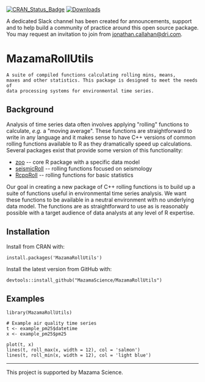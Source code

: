 [![CRAN\_Status\_Badge](http://www.r-pkg.org/badges/version/MazamaRollUtils)](https://cran.r-project.org/package=MazamaRollUtils)
[![Downloads](http://cranlogs.r-pkg.org/badges/MazamaRollUtils)](https://cran.r-project.org/package=MazamaRollUtils)

A dedicated Slack channel has been created for announcements, support and to help build a community of practice around this open source package. You may request an invitation to join from jonathan.callahan@dri.com.

# MazamaRollUtils

```
A suite of compiled functions calculating rolling mins, means,
maxes and other statistics. This package is designed to meet the needs of
data processing systems for environmental time series.
```

## Background

Analysis of time series data often involves applying "rolling" functions to calculate,
_e.g._ a "moving average". These functions are straightforward to write in any language
and it makes sense to have C++ versions of common rolling functions available
to R as they dramatically speed up calculations. Several packages exist that 
provide some version of this functionality:

* [zoo](https://cran.r-project.org/package=zoo) -- 
core R package with a specific data model
* [seismicRoll](https://cran.r-project.org/package=seismicRoll) -- rolling functions focused on seismology
* [RcppRoll](https://cran.r-project.org/package=RcppRoll) --
rolling functions for basic statistics

Our goal in creating a new package of C++ rolling functions is to build up a
suite of functions useful in environmental time series analysis. We want these
functions to be available in a neutral environment with no underlying data model. 
The functions are as straightforward to use as is reasonably possible with a 
target audience of data analysts at any level of R expertise.

## Installation

Install from CRAN with:

```
install.packages('MazamaRollUtils')
```

Install the latest version from GitHub with:

```
devtools::install_github("MazamaScience/MazamaRollUtils")
```

## Examples

```
library(MazamaRollUtils)

# Example air quality time series
t <- example_pm25$datetime
x <- example_pm25$pm25

plot(t, x)
lines(t, roll_max(x, width = 12), col = 'salmon')
lines(t, roll_min(x, width = 12), col = 'light blue')
```
----

This project is supported by Mazama Science.


